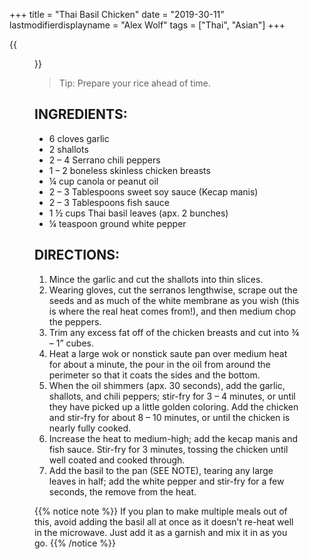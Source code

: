 +++
title = "Thai Basil Chicken"
date = "2019-30-11"
lastmodifierdisplayname = "Alex Wolf"
tags = ["Thai", "Asian"]
+++

{{<figure src="/images/thai_basil_chicken.jpg">}}


> Tip: Prepare your rice ahead of time.

## INGREDIENTS:

* 6 cloves garlic
* 2 shallots
* 2 – 4 Serrano chili peppers
* 1 – 2 boneless skinless chicken breasts
* ¼ cup canola or peanut oil
* 2 – 3 Tablespoons sweet soy sauce (Kecap manis)
* 2 – 3 Tablespoons fish sauce
* 1 ½ cups Thai basil leaves (apx. 2 bunches)
* ¼ teaspoon ground white pepper

 

## DIRECTIONS:

1. Mince the garlic and cut the shallots into thin slices.
2. Wearing gloves, cut the serranos lengthwise, scrape out the seeds and as much of the white membrane as you wish (this is where the real heat comes from!), and then medium chop the peppers.
3. Trim any excess fat off of the chicken breasts and cut into ¾ – 1” cubes.
4. Heat a large wok or nonstick saute pan over medium heat for about a minute, the pour in the oil from around the perimeter so that it coats the sides and the bottom.
5. When the oil shimmers (apx. 30 seconds), add the garlic, shallots, and chili peppers; stir-fry for 3 – 4 minutes, or until they have picked up a little golden coloring. Add the chicken and stir-fry for about 8 – 10 minutes, or until the chicken is nearly fully cooked.
4. Increase the heat to medium-high; add the kecap manis and fish sauce. Stir-fry for 3 minutes, tossing the chicken until well coated and cooked through.
5. Add the basil to the pan (SEE NOTE), tearing any large leaves in half; add the white pepper and stir-fry for a few seconds, the remove from the heat.

{{% notice note %}}
If you plan to make multiple meals out of this, avoid adding the basil all at once as it doesn’t re-heat well in the microwave. Just add it as a garnish and mix it in as you go.
{{% /notice %}}

